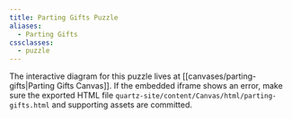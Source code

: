 ```yaml
---
title: Parting Gifts Puzzle
aliases:
  - Parting Gifts
cssclasses:
  - puzzle
---
```


The interactive diagram for this puzzle lives at [[canvases/parting-gifts|Parting Gifts Canvas]]. If the embedded iframe shows an error, make sure the exported HTML file `quartz-site/content/Canvas/html/parting-gifts.html` and supporting assets are committed.
